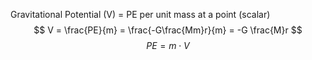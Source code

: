 Gravitational Potential (V) = PE per unit mass at a point (scalar) 
$$
V = \frac{PE}{m} = \frac{-G\frac{Mm}r}{m} = -G \frac{M}r
$$
$$PE = m \cdot V $$